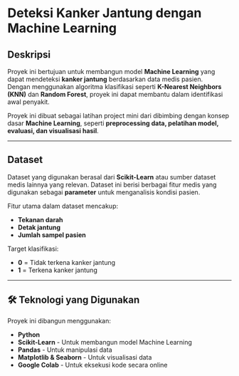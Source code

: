 # Deteksi Kanker Jantung dengan Machine Learning  

## Deskripsi  
Proyek ini bertujuan untuk membangun model **Machine Learning** yang dapat mendeteksi **kanker jantung** berdasarkan data medis pasien.  
Dengan menggunakan algoritma klasifikasi seperti **K-Nearest Neighbors (KNN)** dan **Random Forest**, proyek ini dapat membantu dalam identifikasi awal penyakit.  

Proyek ini dibuat sebagai latihan project mini dari dibimbing dengan konsep dasar **Machine Learning**, seperti **preprocessing data, pelatihan model, evaluasi, dan visualisasi hasil**.  

---

## Dataset  
Dataset yang digunakan berasal dari **Scikit-Learn** atau sumber dataset medis lainnya yang relevan. Dataset ini berisi berbagai fitur medis yang digunakan sebagai **parameter** untuk menganalisis kondisi pasien.  

Fitur utama dalam dataset mencakup:  
- **Tekanan darah**  
- **Detak jantung**  
- **Jumlah sampel pasien**

Target klasifikasi:  
- **0** = Tidak terkena kanker jantung  
- **1** = Terkena kanker jantung  

---

## 🛠 Teknologi yang Digunakan  
Proyek ini dibangun menggunakan:  
- **Python**  
- **Scikit-Learn** - Untuk membangun model Machine Learning  
- **Pandas** - Untuk manipulasi data  
- **Matplotlib & Seaborn** - Untuk visualisasi data  
- **Google Colab** - Untuk eksekusi kode secara online  

